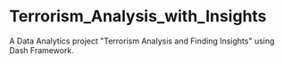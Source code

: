 # Terrorism_Analysis_with_Insights
A Data Analytics project "Terrorism Analysis and Finding Insights" using Dash Framework.
